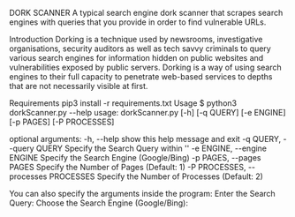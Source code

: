 DORK SCANNER
A typical search engine dork scanner that scrapes search engines with queries that you provide in order to find vulnerable URLs.

Introduction
Dorking is a technique used by newsrooms, investigative organisations, security auditors as well as tech savvy criminals to query various search engines for information hidden on public websites and vulnerabilities exposed by public servers. Dorking is a way of using search engines to their full capacity to penetrate web-based services to depths that are not necessarily visible at first.

Requirements
pip3 install -r requirements.txt
Usage
$ python3 dorkScanner.py --help
usage: dorkScanner.py [-h] [-q QUERY] [-e ENGINE] [-p PAGES] [-P PROCESSES]

optional arguments:
  -h, --help            show this help message and exit
  -q QUERY, --query QUERY
                        Specify the Search Query within ''
  -e ENGINE, --engine ENGINE
                        Specify the Search Engine (Google/Bing)
  -p PAGES, --pages PAGES
                        Specify the Number of Pages (Default: 1)
  -P PROCESSES, --processes PROCESSES
                        Specify the Number of Processes (Default: 2)

You can also specify the arguments inside the program:
Enter the Search Query: 
Choose the Search Engine (Google/Bing):